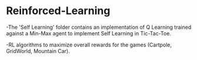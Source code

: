 # Reinforced-Learning

-The 'Self Learning' folder contains an implementation of Q Learning trained against a Min-Max agent to implement Self Learning in Tic-Tac-Toe.

-RL algorithms to maximize overall rewards for the games (Cartpole, GridWorld, Mountain Car).
